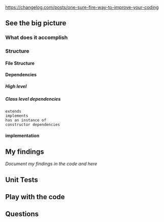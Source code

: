 https://changelog.com/posts/one-sure-fire-way-to-improve-your-coding

## See the big picture

### What does it accomplish

### Structure

#### File Structure

#### Dependencies

##### High level

##### Class level dependencies
	extends 
	implements
	has an instance of
	constructor dependencies

#### implementation

## My findings

*Document my findings in the code and here*

## Unit Tests

## Play with the code

## Questions